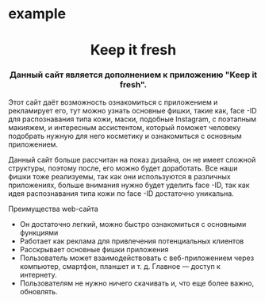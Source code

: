 # example
<h1 align="center"> Keep it fresh</h1>
<h3 align="center">Данный сайт является дополнением к приложению "Keep it fresh".</h3>
<p> 
Этот сайт даёт возможность ознакомиться с приложением и рекламирует его, тут можно узнать основные фишки, такие как, face -ID для распознавания типа кожи, маски, подобные Instagram, с поэтапным макияжем, и интересным ассистентом, который поможет человеку подобрать нужную для него косметику и ознакомиться с основным приложением. </p> 
<p> 
Данный сайт больше рассчитан на показ дизайна, он не имеет сложной структуры, поэтому после, его можно будет доработать. Все наши фишки тоже реализуемы, так как они используются в различных приложениях, больше внимания нужно будет уделить face -ID, так как идея распознавания типа кожи по face -ID достаточно уникальна. </p>
<p>Преимущества web-сайта</p>
<ul>
  <li> Он достаточно легкий, можно быстро ознакомиться с основными функциями </li>
  <li> Работает как реклама для привлечения потенциальных клиентов </li>
  <li> Расскрывает основные фишки приложения </li>
  <li> Пользователь может взаимодействовать с веб-приложением через компьютер, смартфон, планшет и т. д. Главное — доступ к интернету.</li>
  <li> Пользователям не нужно ничего скачивать и, что еще более важно, обновлять. </li>
</ul>
